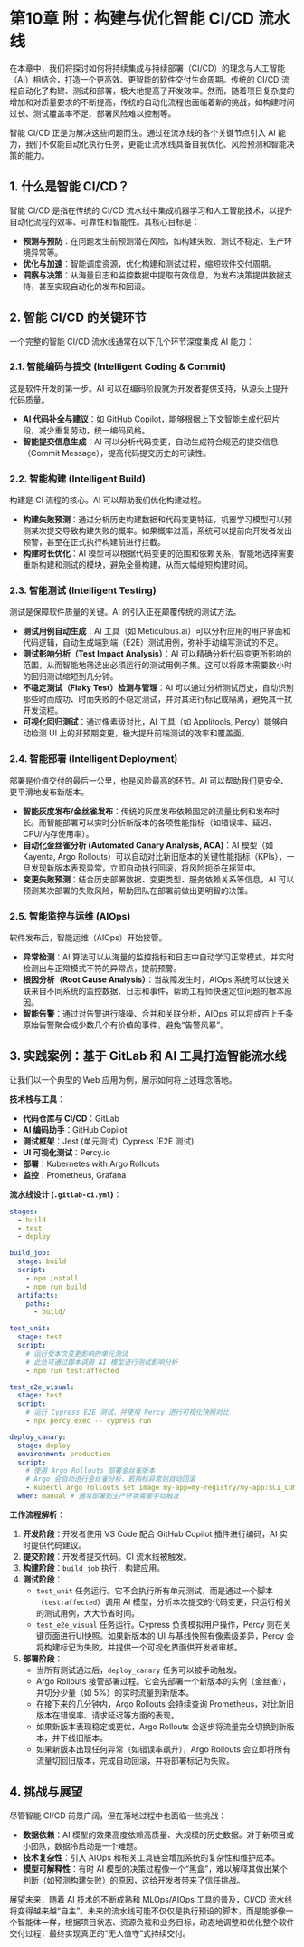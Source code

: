 # 第10章 附：构建与优化智能 CI/CD 流水线

在本章中，我们将探讨如何将持续集成与持续部署（CI/CD）的理念与人工智能（AI）相结合，打造一个更高效、更智能的软件交付生命周期。传统的 CI/CD 流程自动化了构建、测试和部署，极大地提高了开发效率。然而，随着项目复杂度的增加和对质量要求的不断提高，传统的自动化流程也面临着新的挑战，如构建时间过长、测试覆盖率不足、部署风险难以控制等。

智能 CI/CD 正是为解决这些问题而生。通过在流水线的各个关键节点引入 AI 能力，我们不仅能自动化执行任务，更能让流水线具备自我优化、风险预测和智能决策的能力。

## 1. 什么是智能 CI/CD？

智能 CI/CD 是指在传统的 CI/CD 流水线中集成机器学习和人工智能技术，以提升自动化流程的效率、可靠性和智能性。其核心目标是：

- **预测与预防**：在问题发生前预测潜在风险，如构建失败、测试不稳定、生产环境异常等。
- **优化与加速**：智能调度资源，优化构建和测试过程，缩短软件交付周期。
- **洞察与决策**：从海量日志和监控数据中提取有效信息，为发布决策提供数据支持，甚至实现自动化的发布和回滚。

## 2. 智能 CI/CD 的关键环节

一个完整的智能 CI/CD 流水线通常在以下几个环节深度集成 AI 能力：

### 2.1. 智能编码与提交 (Intelligent Coding & Commit)

这是软件开发的第一步。AI 可以在编码阶段就为开发者提供支持，从源头上提升代码质量。

- **AI 代码补全与建议**：如 GitHub Copilot，能够根据上下文智能生成代码片段，减少重复劳动，统一编码风格。
- **智能提交信息生成**：AI 可以分析代码变更，自动生成符合规范的提交信息（Commit Message），提高代码提交历史的可读性。

### 2.2. 智能构建 (Intelligent Build)

构建是 CI 流程的核心。AI 可以帮助我们优化构建过程。

- **构建失败预测**：通过分析历史构建数据和代码变更特征，机器学习模型可以预测某次提交导致构建失败的概率。如果概率过高，系统可以提前向开发者发出预警，甚至在正式执行构建前进行拦截。
- **构建时长优化**：AI 模型可以根据代码变更的范围和依赖关系，智能地选择需要重新构建和测试的模块，避免全量构建，从而大幅缩短构建时间。

### 2.3. 智能测试 (Intelligent Testing)

测试是保障软件质量的关键。AI 的引入正在颠覆传统的测试方法。

- **测试用例自动生成**：AI 工具（如 Meticulous.ai）可以分析应用的用户界面和代码逻辑，自动生成端到端（E2E）测试用例，弥补手动编写测试的不足。
- **测试影响分析（Test Impact Analysis）**：AI 可以精确分析代码变更所影响的范围，从而智能地筛选出必须运行的测试用例子集。这可以将原本需要数小时的回归测试缩短到几分钟。
- **不稳定测试（Flaky Test）检测与管理**：AI 可以通过分析测试历史，自动识别那些时而成功、时而失败的不稳定测试，并对其进行标记或隔离，避免其干扰开发流程。
- **可视化回归测试**：通过像素级对比，AI 工具（如 Applitools, Percy）能够自动检测 UI 上的非预期变更，极大提升前端测试的效率和覆盖面。

### 2.4. 智能部署 (Intelligent Deployment)

部署是价值交付的最后一公里，也是风险最高的环节。AI 可以帮助我们更安全、更平滑地发布新版本。

- **智能灰度发布/金丝雀发布**：传统的灰度发布依赖固定的流量比例和发布时长。而智能部署可以实时分析新版本的各项性能指标（如错误率、延迟、CPU/内存使用率）。
- **自动化金丝雀分析 (Automated Canary Analysis, ACA)**：AI 模型（如 Kayenta, Argo Rollouts）可以自动对比新旧版本的关键性能指标（KPIs），一旦发现新版本表现异常，立即自动执行回滚，将风险扼杀在摇篮中。
- **变更失败预测**：结合历史部署数据、变更类型、服务依赖关系等信息，AI 可以预测某次部署的失败风险，帮助团队在部署前做出更明智的决策。

### 2.5. 智能监控与运维 (AIOps)

软件发布后，智能运维（AIOps）开始接管。

- **异常检测**：AI 算法可以从海量的监控指标和日志中自动学习正常模式，并实时检测出与正常模式不符的异常点，提前预警。
- **根因分析（Root Cause Analysis）**：当故障发生时，AIOps 系统可以快速关联来自不同系统的监控数据、日志和事件，帮助工程师快速定位问题的根本原因。
- **智能告警**：通过对告警进行降噪、合并和关联分析，AIOps 可以将成百上千条原始告警聚合成少数几个有价值的事件，避免“告警风暴”。

## 3. 实践案例：基于 GitLab 和 AI 工具打造智能流水线

让我们以一个典型的 Web 应用为例，展示如何将上述理念落地。

**技术栈与工具**：
- **代码仓库与 CI/CD**：GitLab
- **AI 编码助手**：GitHub Copilot
- **测试框架**：Jest (单元测试), Cypress (E2E 测试)
- **UI 可视化测试**：Percy.io
- **部署**：Kubernetes with Argo Rollouts
- **监控**：Prometheus, Grafana

**流水线设计 (`.gitlab-ci.yml`)**：

```yaml
stages:
  - build
  - test
  - deploy

build_job:
  stage: build
  script:
    - npm install
    - npm run build
  artifacts:
    paths:
      - build/

test_unit:
  stage: test
  script:
    # 运行受本次变更影响的单元测试
    # 此处可通过脚本调用 AI 模型进行测试影响分析
    - npm run test:affected 

test_e2e_visual:
  stage: test
  script:
    # 运行 Cypress E2E 测试，并使用 Percy 进行可视化快照对比
    - npx percy exec -- cypress run

deploy_canary:
  stage: deploy
  environment: production
  script:
    # 使用 Argo Rollouts 部署金丝雀版本
    # Argo 会自动进行金丝雀分析，若指标异常则自动回滚
    - kubectl argo rollouts set image my-app=my-registry/my-app:$CI_COMMIT_SHA
  when: manual # 通常部署到生产环境需要手动触发
```

**工作流程解析**：

1.  **开发阶段**：开发者使用 VS Code 配合 GitHub Copilot 插件进行编码，AI 实时提供代码建议。
2.  **提交阶段**：开发者提交代码。CI 流水线被触发。
3.  **构建阶段**：`build_job` 执行，构建应用。
4.  **测试阶段**：
    *   `test_unit` 任务运行。它不会执行所有单元测试，而是通过一个脚本（`test:affected`）调用 AI 模型，分析本次提交的代码变更，只运行相关的测试用例，大大节省时间。
    *   `test_e2e_visual` 任务运行。Cypress 负责模拟用户操作，Percy 则在关键页面进行UI快照。如果新版本的 UI 与基线快照有像素级差异，Percy 会将构建标记为失败，并提供一个可视化界面供开发者审核。
5.  **部署阶段**：
    *   当所有测试通过后，`deploy_canary` 任务可以被手动触发。
    *   Argo Rollouts 接管部署过程。它会先部署一个新版本的实例（金丝雀），并切分少量（如 5%）的实时流量到新版本。
    *   在接下来的几分钟内，Argo Rollouts 会持续查询 Prometheus，对比新旧版本在错误率、请求延迟等方面的表现。
    *   如果新版本表现稳定或更优，Argo Rollouts 会逐步将流量完全切换到新版本，并下线旧版本。
    *   如果新版本出现任何异常（如错误率飙升），Argo Rollouts 会立即将所有流量切回旧版本，完成自动回滚，并将部署标记为失败。

## 4. 挑战与展望

尽管智能 CI/CD 前景广阔，但在落地过程中也面临一些挑战：

- **数据依赖**：AI 模型的效果高度依赖高质量、大规模的历史数据。对于新项目或小团队，数据冷启动是一个难题。
- **技术复杂性**：引入 AIOps 和相关工具链会增加系统的复杂性和维护成本。
- **模型可解释性**：有时 AI 模型的决策过程像一个“黑盒”，难以解释其做出某个判断（如预测构建失败）的原因，这给开发者带来了信任挑战。

展望未来，随着 AI 技术的不断成熟和 MLOps/AIOps 工具的普及，CI/CD 流水线将变得越来越“自主”。未来的流水线可能不仅仅是执行预设的脚本，而是能够像一个智能体一样，根据项目状态、资源负载和业务目标，动态地调整和优化整个软件交付过程，最终实现真正的“无人值守”式持续交付。